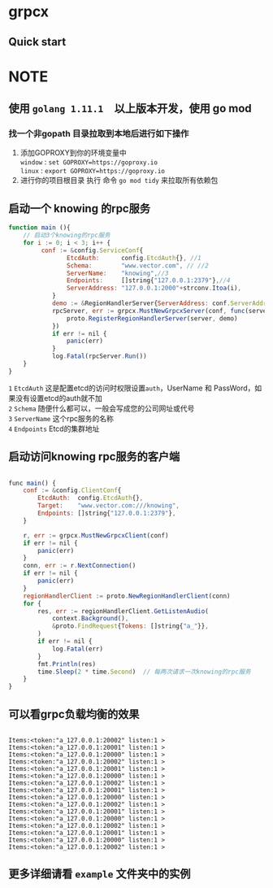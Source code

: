 # grpcx

## Quick start

# NOTE
 
 ## 使用 `golang 1.11.1  `以上版本开发，使用 go mod <br>
 
 ### 找一个非gopath 目录拉取到本地后进行如下操作<br>
 1. 添加GOPROXY到你的环境变量中<br>
    `window` : `set GOPROXY=https://goproxy.io` <br>
    `linux` : `export GOPROXY=https://goproxy.io`<br>
 2. 进行你的项目根目录 执行 命令 `go mod tidy` 来拉取所有依赖包<br>
 
 
## 启动一个 knowing 的rpc服务<br>

```javascript 1.8
function main (){
    // 启动3个knowing的rpc服务
    for i := 0; i < 3; i++ {
         conf := &config.ServiceConf{
                EtcdAuth:      config.EtcdAuth{}, //1
                Schema:        "www.vector.com", // //2
                ServerName:    "knowing",//3
                Endpoints:     []string{"127.0.0.1:2379"},//4
                ServerAddress: "127.0.0.1:2000"+strconv.Itoa(i),
            }
            demo := &RegionHandlerServer{ServerAddress: conf.ServerAddress}
            rpcServer, err := grpcx.MustNewGrpcxServer(conf, func(server *grpc.Server) {
                proto.RegisterRegionHandlerServer(server, demo)
            })
            if err != nil {
                panic(err)
            }
            log.Fatal(rpcServer.Run())
    }
}
```
`1`  `EtcdAuth` 这是配置etcd的访问时权限设置`auth`，UserName 和 PassWord，如果没有设置etcd的auth就不加 <br>
`2` `Schema` 随便什么都可以，一般会写成您的公司网址或代号<br>
`3` `ServerName` 这个rpc服务的名称<br>
`4` `Endpoints` Etcd的集群地址<br>



## 启动访问knowing rpc服务的客户端

```javascript 1.8

func main() {
	conf := &config.ClientConf{
		EtcdAuth:  config.EtcdAuth{},
		Target:    "www.vector.com:///knowing",
		Endpoints: []string{"127.0.0.1:2379"},
	}

	r, err := grpcx.MustNewGrpcxClient(conf)
	if err != nil {
		panic(err)
	}
	conn, err := r.NextConnection()
	if err != nil {
		panic(err)
	}
	regionHandlerClient := proto.NewRegionHandlerClient(conn)
	for {
		res, err := regionHandlerClient.GetListenAudio(
			context.Background(),
			&proto.FindRequest{Tokens: []string{"a_"}},
		)
		if err != nil {
			log.Fatal(err)
		}
		fmt.Println(res)
		time.Sleep(2 * time.Second)  // 每两次请求一次knowing的rpc服务
	}
}
```



## 可以看grpc负载均衡的效果

```cgo

Items:<token:"a_127.0.0.1:20002" listen:1 > 
Items:<token:"a_127.0.0.1:20001" listen:1 > 
Items:<token:"a_127.0.0.1:20000" listen:1 > 
Items:<token:"a_127.0.0.1:20002" listen:1 > 
Items:<token:"a_127.0.0.1:20001" listen:1 > 
Items:<token:"a_127.0.0.1:20000" listen:1 > 
Items:<token:"a_127.0.0.1:20002" listen:1 > 
Items:<token:"a_127.0.0.1:20001" listen:1 > 
Items:<token:"a_127.0.0.1:20000" listen:1 > 
Items:<token:"a_127.0.0.1:20002" listen:1 > 
Items:<token:"a_127.0.0.1:20001" listen:1 > 
Items:<token:"a_127.0.0.1:20000" listen:1 > 
Items:<token:"a_127.0.0.1:20002" listen:1 > 
Items:<token:"a_127.0.0.1:20001" listen:1 > 
Items:<token:"a_127.0.0.1:20000" listen:1 > 
Items:<token:"a_127.0.0.1:20002" listen:1 > 
```


## 更多详细请看 `example` 文件夹中的实例